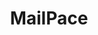 ---
blog: https://blog.mailpace.com/
git: https://github.com/mailpace
logohandle: mailpace
sort: mailpace
title: MailPace
twitter: https://x.com/MailPace
website: https://mailpace.com/
---